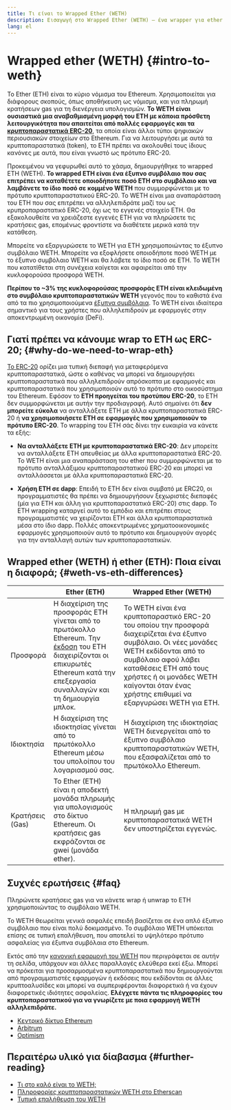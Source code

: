 ```yaml
---
title: Τι είναι το Wrapped Ether (WETH)
description: Εισαγωγή στο Wrapped Ether (WETH) — ένα wrapper για ether (ETH) συμβατό με ERC20.
lang: el
---
```


# Wrapped ether (WETH) {#intro-to-weth}

Το Ether (ETH) είναι το κύριο νόμισμα του Ethereum. Χρησιμοποιείται για διάφορους σκοπούς, όπως αποθήκευση ως νόμισμα, και για πληρωμή κρατήσεων gas για τη διενέργεια υπολογισμών. **Το WETH είναι ουσιαστικά μια αναβαθμισμένη μορφή του ETH με κάποια πρόσθετη λειτουργικότητα που απαιτείται από πολλές εφαρμογές και τα [κρυπτοπαραστατικά ERC-20](/glossary/#erc-20)**, τα οποία είναι άλλοι τύποι ψηφιακών περιουσιακών στοιχείων στο Ethereum. Για να λειτουργήσει με αυτά τα κρυπτοπαραστατικά (token), το ETH πρέπει να ακολουθεί τους ίδιους κανόνες με αυτά, που είναι γνωστό ως πρότυπο ERC-20.

Προκειμένου να γεφυρωθεί αυτό το χάσμα, δημιουργήθηκε το wrapped ETH (WETH). **Το wrapped ETH είναι ένα έξυπνο συμβόλαιο που σας επιτρέπει να καταθέτετε οποιοδήποτε ποσό ETH στο συμβόλαιο και να λαμβάνετε το ίδιο ποσό σε κομμένο WETH** που συμμορφώνεται με το πρότυπο κρυπτοπαραστατικού ERC-20. Το WETH είναι μια αναπαράσταση του ETH που σας επιτρέπει να αλληλεπιδράτε μαζί του ως κρυπροπαραστατικό ERC-20, όχι ως το εγγενές στοιχείο ETH. Θα εξακολουθείτε να χρειάζεστε εγγενές ETH για να πληρώσετε τις κρατήσεις gas, επομένως φροντίστε να διαθέτετε μερικά κατά την κατάθεση.

Μπορείτε να εξαργυρώσετε το WETH για ETH χρησιμοποιώντας το έξυπνο συμβόλαιο WETH. Μπορείτε να εξοφλήσετε οποιοδήποτε ποσό WETH με το έξυπνο συμβόλαιο WETH και θα λάβετε το ίδιο ποσό σε ETH. Το WETH που κατατίθεται στη συνέχεια καίγεται και αφαιρείται από την κυκλοφορούσα προσφορά WETH.

**Περίπου το ~3% της κυκλοφορούσας προσφοράς ETH είναι κλειδωμένη στο συμβόλαιο κρυπτοπαραστατικών WETH** γεγονός που το καθιστά ένα από τα πιο χρησιμοποιούμενα [έξυπνα συμβόλαια](/glossary/#smart-contract). Το WETH είναι ιδιαίτερα σημαντικό για τους χρήστες που αλληλεπιδρούν με εφαρμογές στην αποκεντρωμένη οικονομία (DeFi).

## Γιατί πρέπει να κάνουμε wrap το ETH ως ERC-20; {#why-do-we-need-to-wrap-eth}

[Το ERC-20](/developers/docs/standards/tokens/erc-20/) ορίζει μια τυπική διεπαφή για μεταφερόμενα κρυπτοπαραστατικά, ώστε ο καθένας να μπορεί να δημιουργήσει κρυπτοπαραστατικά που αλληλεπιδρούν απρόσκοπτα με εφαρμογές και κρυπτοπαραστατικά που χρησιμοποιούν αυτό το πρότυπο στο οικοσύστημα του Ethereum. Εφόσον το **ETH προηγείται του προτύπου ERC-20**, το ETH δεν συμμορφώνεται με αυτήν την προδιαγραφή. Αυτό σημαίνει ότι **δεν μπορείτε εύκολα** να ανταλλάξετε ETH με άλλα κρυπτοπαραστατικά ERC-20 ή **να χρησιμοποιήσετε ETH σε εφαρμογές που χρησιμοποιούν το πρότυπο ERC-20**. Το wrapping του ETH σάς δίνει την ευκαιρία να κάνετε τα εξής:

- **Να ανταλλάξετε ETH με κρυπτοπαραστατικά ERC-20**: Δεν μπορείτε να ανταλλάξετε ETH απευθείας με άλλα κρυπτοπαραστατικά ERC-20. Το WETH είναι μια αναπαράσταση του ether που συμμορφώνεται με το πρότυπο ανταλλάξιμου κρυπτοπαραστατικού ERC-20 και μπορεί να ανταλλάσσεται με άλλα κρυπτοπαραστατικά ERC-20.

- **Χρήση ETH σε dapp**: Επειδή το ETH δεν είναι συμβατό με ERC20, οι προγραμματιστές θα πρέπει να δημιουργήσουν ξεχωριστές διεπαφές (μία για ETH και άλλη για κρυπτοπαραστατικά ERC-20) στις dapp. Το ETH wrapping καταργεί αυτό το εμπόδιο και επιτρέπει στους προγραμματιστές να χειρίζονται ETH και άλλα κρυπτοπαραστατικά μέσα στο ίδιο dapp. Πολλές αποκεντρωμένες χρηματοοικονομικές εφαρμογές χρησιμοποιούν αυτό το πρότυπο και δημιουργούν αγορές για την ανταλλαγή αυτών των κρυπτοπαραστατικών.

## Wrapped ether (WETH) ή ether (ETH): Ποια είναι η διαφορά; {#weth-vs-eth-differences}

|                                    | **Ether (ETH)**                                                                                                                                                                                                              | **Wrapped Ether (WETH)**                                                                                                                                                                                                                                                                          |
| ---------------------------------- | ----------------------------------------------------------------------------------------------------------------------------------------------------------------------------------------------------------------------------------------------- | -------------------------------------------------------------------------------------------------------------------------------------------------------------------------------------------------------------------------------------------------------------------------------------------------------------------- |
| Προσφορά                           | Η διαχείριση της προσφοράς ETH γίνεται από το πρωτόκολλο Ethereum. Την [έκδοση](/roadmap/merge/issuance) του ETH διαχειρίζονται οι επικυρωτές Ethereum κατά την επεξεργασία συναλλαγών και τη δημιουργία μπλοκ. | Το WETH είναι ένα κρυπτοπαραστικό ERC-20 του οποίου την προσφορά διαχειρίζεται ένα έξυπνο συμβόλαιο. Οι νέες μονάδες WETH εκδίδονται από το συμβόλαιο αφού λάβει καταθέσεις ETH από τους χρήστες ή οι μονάδες WETH καίγονται όταν ένας χρήστης επιθυμεί να εξαργυρώσει WETH για ETH. |
| Ιδιοκτησία                         | Η διαχείριση της ιδιοκτησίας γίνεται από το πρωτόκολλο Ethereum μέσω του υπολοίπου του λογαριασμού σας.                                                                                                                         | Η διαχείριση της ιδιοκτησίας WETH διενεργείται από το έξυπνο συμβόλαιο κρυπτοπαραστατικών WETH, που εξασφαλίζεται από το πρωτόκολλο Ethereum.                                                                                                                                                        |
| Κρατήσεις (Gas) | Το Ether (ETH) είναι η αποδεκτή μονάδα πληρωμής για υπολογισμούς στο δίκτυο Ethereum. Οι κρατήσεις gas εκφράζονται σε gwei (μονάδα ether).                                | Η πληρωμή gas με κρυπτοπαραστατικά WETH δεν υποστηρίζεται εγγενώς.                                                                                                                                                                                                                                   |

## Συχνές ερωτήσεις {#faq}

<ExpandableCard title="Do you pay to wrap/unwrap ETH?" eventCategory="/wrapped-eth" eventName="clicked Do you pay to wrap/unwrap ETH?">

Πληρώνετε κρατήσεις gas για να κάνετε wrap ή unwrap το ETH χρησιμοποιώντας το συμβόλαιο WETH.

</ExpandableCard>

<ExpandableCard title="Is WETH safe?" eventCategory="/wrapped-eth" eventName="clicked Is WETH safe?">

Το WETH θεωρείται γενικά ασφαλές επειδή βασίζεται σε ένα απλό έξυπνο συμβόλαιο που είναι πολύ δοκιμασμένο. Το συμβόλαιο WETH υπόκειται επίσης σε τυπική επαλήθευση, που αποτελεί το υψηλότερο πρότυπο ασφαλείας για έξυπνα συμβόλαια στο Ethereum.

</ExpandableCard>

<ExpandableCard title="Why am I seeing different WETH tokens?" eventCategory="/wrapped-eth" eventName="clicked Why am I seeing different WETH tokens?">

Εκτός από την [κανονική εφαρμογή του WETH](https://etherscan.io/token/0xc02aaa39b223fe8d0a0e5c4f27ead9083c756cc2) που περιγράφεται σε αυτήν τη σελίδα, υπάρχουν και άλλες παραλλαγές ελεύθερα εκεί έξω. Μπορεί να πρόκειται για προσαρμοσμένα κρυπτοπαραστατικά που δημιουργούνται από προγραμματιστές εφαρμογών ή εκδόσεις που εκδίδονται σε άλλες κρυπτοαλυσίδες και μπορεί να συμπεριφέρονται διαφορετικά ή να έχουν διαφορετικές ιδιότητες ασφαλείας. **Ελέγχετε πάντα τις πληροφορίες του κρυπτοπαραστατικού για να γνωρίζετε με ποια εφαρμογή WETH αλληλεπιδράτε.**

</ExpandableCard>

<ExpandableCard title="What are the WETH contracts on other networks?" eventCategory="/wrapped-eth" eventName="clicked What are the WETH contracts on other networks?">

- [Κεντρικό δίκτυο Ethereum](https://etherscan.io/token/0xC02aaA39b223FE8D0A0e5C4F27eAD9083C756Cc2)
- [Arbitrum](https://arbiscan.io/token/0x82af49447d8a07e3bd95bd0d56f35241523fbab1)
- [Optimism](https://optimistic.etherscan.io/token/0x4200000000000000000000000000000000000006)

</ExpandableCard>

## Περαιτέρω υλικό για δίαβασμα {#further-reading}

- [Τι στο καλό είναι το WETH;](https://weth.tkn.eth.limo/)
- [Πληροφορίες κρυπτοπαραστατικών WETH στο Etherscan](https://etherscan.io/token/0xc02aaa39b223fe8d0a0e5c4f27ead9083c756cc2)
- [Τυπική επαλήθευση του WETH](https://zellic.io/blog/formal-verification-weth)

